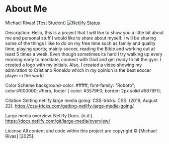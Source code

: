 # About Me

Michael Rivas! (Test Student)
[![Netlify Status](https://api.netlify.com/api/v1/badges/4a1b5ee9-bf78-4ed2-a954-0d59af658324/deploy-status)](https://app.netlify.com/sites/about-memichaelra28/deploys)

Description: Hello, this is a project that I will like to show you a little bit about me and personal stuff I would like to share about myself.
I will be sharing some of the things I like to do on my free time such as family and quality time, playing sports; mainly soccer, reading the Bible
and working out at least 5 times a week. Even though sometimes its hard I try walking up every morning early to meditate, connect with God and get 
ready to hit the gym. I created a logo with my initials. Also, I created a video showing my admiration to Cristiano Ronaldo which in my opinion 
is the best soccer player in the world

Color Scheme
background-color: #ffffff;
font-family: "Roboto";
color:#000000;
#hero, footer {
    color: #3579F0;
    border: 2px solid #5679F0;

Citation
Getting netlify large media going: CSS-tricks. CSS. (2019, August 22).
https://css-tricks.com/getting-netlify-large-media-going/ 

Large media overview. Netlify Docs. (n.d.). 
https://docs.netlify.com/git/large-media/overview/ 

License
All content and code within this project are copyright © [Michael Rivas] [2025].
